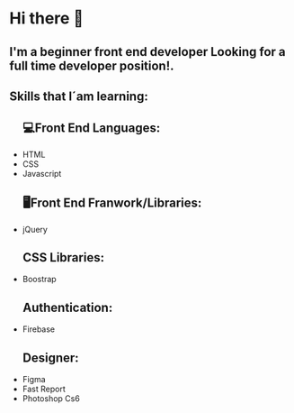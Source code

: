 <h1>Hi there 👋</h1>


<h2>I'm a beginner front end developer Looking for a full time developer position!.</h2>

<h2>Skills that I´am learning:</h2>

   <ul>
        <h2>💻Front End Languages:</h2>
        <li>HTML</li>
        <li>CSS</li>
        <li>Javascript</li>
    </ul>
    
   <ul>
        <h2>🖥️Front End Franwork/Libraries:</h2>
        <li>jQuery</li>
    </ul>
   <ul>
        <h2>CSS Libraries:</h2>
        <li>Boostrap</li>
    </ul>
   <ul>
        <h2>Authentication:</h2>
        <li>Firebase</li>
    </ul>
   <ul>
        <h2>Designer:</h2>
        <li>Figma</li>
        <li>Fast Report</li>
        <li>Photoshop Cs6</li>
    </ul>



